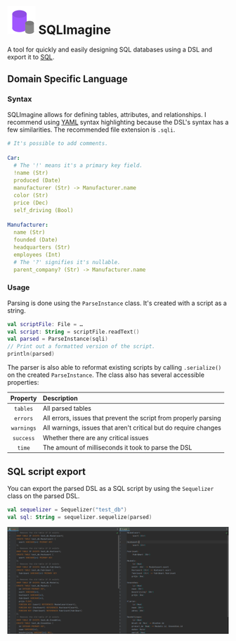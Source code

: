 # ![Logo](graphics/logo_32.svg) SQLImagine
A tool for quickly and easily designing SQL databases using a DSL and export it to [SQL](#sql-script-export).

## Domain Specific Language
### Syntax
SQLImagine allows for defining tables, attributes, and relationships.
I recommend using [YAML](https://yaml.org) syntax highlighting because the DSL's syntax has a few similarities.
The recommended file extension is `.sqli`.

```yaml
# It's possible to add comments.

Car:
  # The '!' means it's a primary key field.
  !name (Str)
  produced (Date)
  manufacturer (Str) -> Manufacturer.name
  color (Str)
  price (Dec)
  self_driving (Bool)
  
Manufacturer:
  name (Str)
  founded (Date)
  headquarters (Str)
  employees (Int)
  # The '?' signifies it's nullable.
  parent_company? (Str) -> Manufacturer.name
```

### Usage
Parsing is done using the `ParseInstance` class. It's created with a script as a string.

```kotlin
val scriptFile: File = …
val script: String = scriptFile.readText()
val parsed = ParseInstance(sqli)
// Print out a formatted version of the script.
println(parsed)
```

The parser is also able to reformat existing scripts by calling `.serialize()` on the created `ParseInstance`.
The class also has several accessible properties:

|  Property  | Description                                                      |
|:----------:|:-----------------------------------------------------------------|
|  `tables`  | All parsed tables                                                |
|  `errors`  | All errors, issues that prevent the script from properly parsing |
| `warnings` | All warnings, issues that aren't critical but do require changes |
| `success`  | Whether there are any critical issues                            |
|   `time`   | The amount of milliseconds it took to parse the DSL              |

## SQL script export
You can export the parsed DSL as a SQL script by using the `Sequelizer` class on the parsed DSL.

```kotlin
val sequelizer = Sequelizer("test_db")
val sql: String = sequelizer.sequelize(parsed)
```

![Example](graphics/usage.png)
